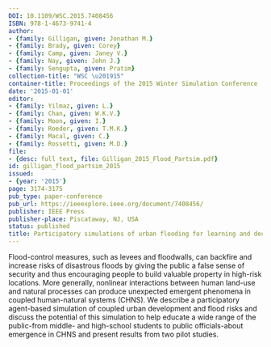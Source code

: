 ```yaml
---
DOI: 10.1109/WSC.2015.7408456
ISBN: 978-1-4673-9741-4
author:
- {family: Gilligan, given: Jonathan M.}
- {family: Brady, given: Corey}
- {family: Camp, given: Janey V.}
- {family: Nay, given: John J.}
- {family: Sengupta, given: Pratim}
collection-title: "WSC \u201915"
container-title: Proceedings of the 2015 Winter Simulation Conference
date: '2015-01-01'
editor:
- {family: Yilmaz, given: L.}
- {family: Chan, given: W.K.V.}
- {family: Moon, given: I.}
- {family: Roeder, given: T.M.K.}
- {family: Macal, given: C.}
- {family: Rossetti, given: M.D.}
file:
- {desc: full text, file: Gilligan_2015_Flood_Partsim.pdf}
id: gilligan_flood_partsim_2015
issued:
- {year: '2015'}
page: 3174-3175
pub_type: paper-conference
pub_url: https://ieeexplore.ieee.org/document/7408456/
publisher: IEEE Press
publisher-place: Piscataway, NJ, USA
status: published
title: Participatory simulations of urban flooding for learning and decision support
---
```

Flood-control measures, such as levees and floodwalls, can backfire and increase risks of disastrous floods by giving the public a false sense of security and thus encouraging people to build valuable property in high-risk locations. More generally, nonlinear interactions between human land-use and natural processes can produce unexpected emergent phenomena in coupled human-natural systems (CHNS). We describe a participatory agent-based simulation of coupled urban development and flood risks and discuss the potential of this simulation to help educate a wide range of the public-from middle- and high-school students to public officials-about emergence in CHNS and present results from two pilot studies.
